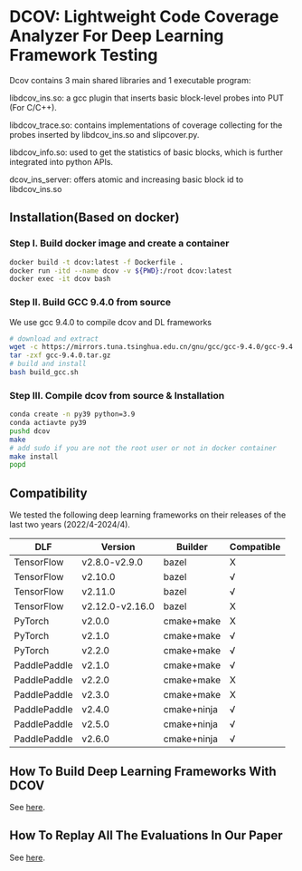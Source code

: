 # DCOV: Lightweight Code Coverage Analyzer For Deep Learning Framework Testing

Dcov contains 3 main shared libraries and 1 executable program:

libdcov_ins.so: a gcc plugin that inserts basic block-level probes into PUT (For C/C++).

libdcov_trace.so: contains implementations of coverage collecting for the probes inserted by libdcov_ins.so and slipcover.py.

libdcov_info.so: used to get the statistics of basic blocks, which is further integrated into python APIs.

dcov_ins_server: offers atomic and increasing basic block id to libdcov_ins.so

## Installation(Based on docker)

### Step I. Build docker image and create a container

```bash
docker build -t dcov:latest -f Dockerfile .
docker run -itd --name dcov -v ${PWD}:/root dcov:latest
docker exec -it dcov bash
```

### Step II. Build GCC 9.4.0 from source

We use gcc 9.4.0 to compile dcov and DL frameworks

```bash
# download and extract
wget -c https://mirrors.tuna.tsinghua.edu.cn/gnu/gcc/gcc-9.4.0/gcc-9.4.0.tar.gz
tar -zxf gcc-9.4.0.tar.gz
# build and install
bash build_gcc.sh
```

### Step III. Compile dcov from source & Installation

```bash
conda create -n py39 python=3.9
conda actiavte py39
pushd dcov
make
# add sudo if you are not the root user or not in docker container
make install
popd
```

## Compatibility
We tested the following deep learning frameworks on their releases of the last two years (2022/4-2024/4). 

|DLF|Version|Builder|Compatible|
|---|---|---|---|
|TensorFlow|v2.8.0-v2.9.0|bazel|X|
|TensorFlow|v2.10.0|bazel|√|
|TensorFlow|v2.11.0|bazel|√|
|TensorFlow|v2.12.0-v2.16.0|bazel|X|
|PyTorch|v2.0.0|cmake+make|X|
|PyTorch|v2.1.0|cmake+make|√|
|PyTorch|v2.2.0|cmake+make|√|
|PaddlePaddle|v2.1.0|cmake+make|√|
|PaddlePaddle|v2.2.0|cmake+make|X|
|PaddlePaddle|v2.3.0|cmake+make|X|
|PaddlePaddle|v2.4.0|cmake+ninja|√|
|PaddlePaddle|v2.5.0|cmake+ninja|√|
|PaddlePaddle|v2.6.0|cmake+ninja|√|

## How To Build Deep Learning Frameworks With DCOV
See [here](frameworks/README.MD).

## How To Replay All The Evaluations In Our Paper
See [here](experiment/REAMDE.MD).